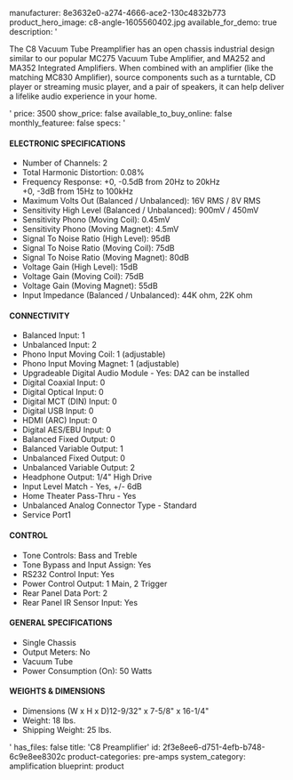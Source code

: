 manufacturer: 8e3632e0-a274-4666-ace2-130c4832b773
product_hero_image: c8-angle-1605560402.jpg
available_for_demo: true
description: '<p>The C8 Vacuum Tube Preamplifier has an open chassis industrial design similar to our popular MC275 Vacuum Tube Amplifier, and MA252 and MA352 Integrated Amplifiers. When combined with an amplifier (like the matching MC830 Amplifier), source components such as a turntable, CD player or streaming music player, and a pair of speakers, it can help deliver a lifelike audio experience in your home.&nbsp;&nbsp;</p>'
price: 3500
show_price: false
available_to_buy_online: false
monthly_featuree: false
specs: '<h4>ELECTRONIC SPECIFICATIONS</h4><ul><li>Number of Channels: 2</li><li>Total Harmonic Distortion: 0.08%</li><li>Frequency Response: +0, -0.5dB from 20Hz to 20kHz<br>+0, -3dB from 15Hz to 100kHz</li><li>Maximum Volts Out (Balanced / Unbalanced): 16V RMS / 8V RMS</li><li>Sensitivity High Level (Balanced / Unbalanced): 900mV / 450mV</li><li>Sensitivity Phono (Moving Coil): 0.45mV</li><li>Sensitivity Phono (Moving Magnet): 4.5mV</li><li>Signal To Noise Ratio (High Level): 95dB</li><li>Signal To Noise Ratio (Moving Coil): 75dB</li><li>Signal To Noise Ratio (Moving Magnet): 80dB</li><li>Voltage Gain (High Level): 15dB</li><li>Voltage Gain (Moving Coil): 75dB</li><li>Voltage Gain (Moving Magnet): 55dB</li><li>Input Impedance (Balanced / Unbalanced): 44K ohm, 22K ohm</li></ul><h4>CONNECTIVITY</h4><ul><li>Balanced Input: 1</li><li>Unbalanced Input: 2</li><li>Phono Input Moving Coil: 1 (adjustable)</li><li>Phono Input Moving Magnet: 1 (adjustable)</li><li>Upgradeable Digital Audio Module - Yes: DA2 can be installed</li><li>Digital Coaxial Input: 0</li><li>Digital Optical Input: 0</li><li>Digital MCT (DIN) Input: 0</li><li>Digital USB Input: 0</li><li>HDMI (ARC) Input: 0</li><li>Digital AES/EBU Input: 0</li><li>Balanced Fixed Output: 0</li><li>Balanced Variable Output: 1</li><li>Unbalanced Fixed Output: 0</li><li>Unbalanced Variable Output: 2</li><li>Headphone Output: 1/4" High Drive</li><li>Input Level Match - Yes, +/- 6dB</li><li>Home Theater Pass-Thru - Yes</li><li>Unbalanced Analog Connector Type - Standard</li><li>Service Port1</li></ul><h4>CONTROL</h4><ul><li>Tone Controls: Bass and Treble</li><li>Tone Bypass and Input Assign: Yes</li><li>RS232 Control Input: Yes</li><li>Power Control Output: 1 Main, 2 Trigger</li><li>Rear Panel Data Port: 2</li><li>Rear Panel IR Sensor Input: Yes</li></ul><h4>GENERAL SPECIFICATIONS</h4><ul><li>Single Chassis</li><li>Output Meters: No</li><li>Vacuum Tube</li><li>Power Consumption (On): 50 Watts</li></ul><h4>WEIGHTS &amp; DIMENSIONS</h4><ul><li>Dimensions (W x H x D)12-9/32" x 7-5/8" x 16-1/4"</li><li>Weight: 18 lbs.</li><li>Shipping Weight: 25 lbs.</li></ul>'
has_files: false
title: 'C8 Preamplifier'
id: 2f3e8ee6-d751-4efb-b748-6c9e8ee8302c
product-categories: pre-amps
system_category: amplification
blueprint: product
